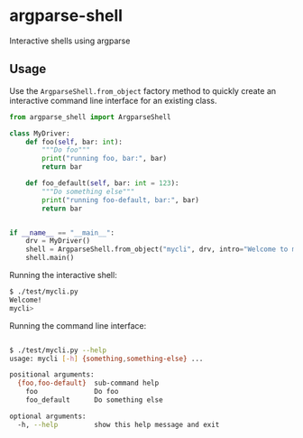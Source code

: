 # argparse-shell

Interactive shells using argparse

## Usage

Use the `ArgparseShell.from_object` factory method to quickly create an interactive command line interface
for an existing class.

``` python
from argparse_shell import ArgparseShell

class MyDriver:
    def foo(self, bar: int):
        """Do foo"""
        print("running foo, bar:", bar)
        return bar

    def foo_default(self, bar: int = 123):
        """Do something else"""
        print("running foo-default, bar:", bar)
        return bar


if __name__ == "__main__":
    drv = MyDriver()
    shell = ArgparseShell.from_object("mycli", drv, intro="Welcome to mycli!")
    shell.main()

```

Running the interactive shell:

``` bash
$ ./test/mycli.py
Welcome!
mycli>
```

Running the command line interface:

``` bash

$ ./test/mycli.py --help
usage: mycli [-h] {something,something-else} ...

positional arguments:
  {foo,foo-default}  sub-command help
    foo              Do foo
    foo_default      Do something else

optional arguments:
  -h, --help         show this help message and exit
```
